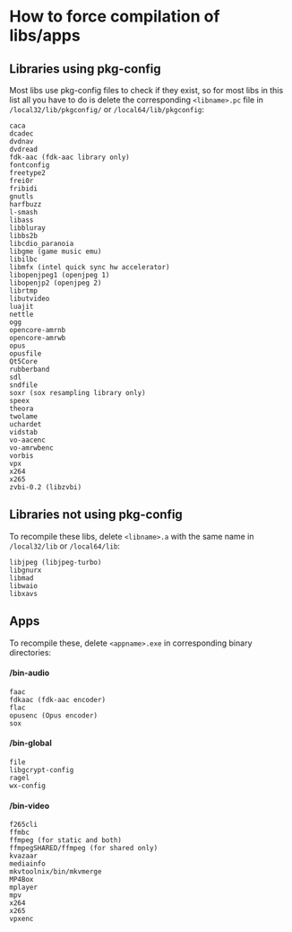How to force compilation of libs/apps
====

## Libraries using pkg-config
Most libs use pkg-config files to check if they exist, so for most libs in this list all you have to do is delete the corresponding `<libname>.pc` file in `/local32/lib/pkgconfig/` or `/local64/lib/pkgconfig`:
```
caca
dcadec
dvdnav
dvdread
fdk-aac (fdk-aac library only)
fontconfig
freetype2
frei0r
fribidi
gnutls
harfbuzz
l-smash
libass
libbluray
libbs2b
libcdio_paranoia
libgme (game music emu)
libilbc
libmfx (intel quick sync hw accelerator)
libopenjpeg1 (openjpeg 1)
libopenjp2 (openjpeg 2)
librtmp
libutvideo
luajit
nettle
ogg
opencore-amrnb
opencore-amrwb
opus
opusfile
Qt5Core
rubberband
sdl
sndfile
soxr (sox resampling library only)
speex
theora
twolame
uchardet
vidstab
vo-aacenc
vo-amrwbenc
vorbis
vpx
x264
x265
zvbi-0.2 (libzvbi)
```
## Libraries not using pkg-config
To recompile these libs, delete `<libname>.a` with the same name in `/local32/lib` or `/local64/lib`:
```
libjpeg (libjpeg-turbo)
libgnurx
libmad
libwaio
libxavs
```

## Apps
To recompile these, delete `<appname>.exe` in corresponding binary directories:

#### /bin-audio
```
faac
fdkaac (fdk-aac encoder)
flac
opusenc (Opus encoder)
sox
```

#### /bin-global
```
file
libgcrypt-config
ragel
wx-config
```

#### /bin-video
```
f265cli
ffmbc
ffmpeg (for static and both)
ffmpegSHARED/ffmpeg (for shared only)
kvazaar
mediainfo
mkvtoolnix/bin/mkvmerge
MP4Box
mplayer
mpv
x264
x265
vpxenc
```
